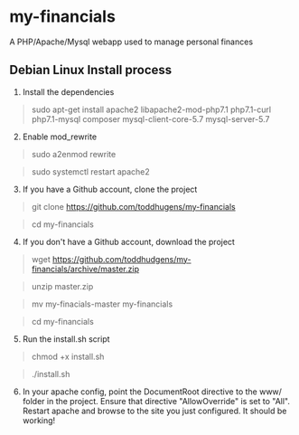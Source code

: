 # my-financials
A PHP/Apache/Mysql webapp used to manage personal finances

## Debian Linux Install process

1. Install the dependencies
  > sudo apt-get install apache2 libapache2-mod-php7.1 php7.1-curl php7.1-mysql composer mysql-client-core-5.7 mysql-server-5.7

2. Enable mod_rewrite
  > sudo a2enmod rewrite
  
  > sudo systemctl restart apache2

3. If you have a Github account, clone the project
  > git clone https://github.com/toddhugens/my-financials
  
  > cd my-financials

4. If you don't have a Github account, download the project
  > wget https://github.com/toddhudgens/my-financials/archive/master.zip
  
  > unzip master.zip
  
  > mv my-finacials-master my-financials
  
  > cd my-financials
  
5. Run the install.sh script
  > chmod +x install.sh
  
  > ./install.sh

6. In your apache config, point the DocumentRoot directive to the www/ folder in the project. Ensure that directive "AllowOverride" is set to "All". Restart apache and browse to the site you just configured. It should be working!
